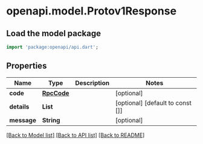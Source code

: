 # openapi.model.Protov1Response

## Load the model package
```dart
import 'package:openapi/api.dart';
```

## Properties
Name | Type | Description | Notes
------------ | ------------- | ------------- | -------------
**code** | [**RpcCode**](RpcCode.md) |  | [optional] 
**details** | **List<String>** |  | [optional] [default to const []]
**message** | **String** |  | [optional] 

[[Back to Model list]](../README.md#documentation-for-models) [[Back to API list]](../README.md#documentation-for-api-endpoints) [[Back to README]](../README.md)


